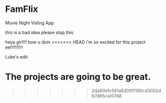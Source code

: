 # FamFlix
Movie Night Voting App

this is a bad idea please stop this


heya girl!!!
how u doin
<<<<<<< HEAD
i'm so excited for this project ee!!!!!!!!!!


Luke's edit.

The projects are going to be great.
=======
>>>>>>> 2da60efc581a83091f180cd3002d67d65ca10788
